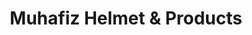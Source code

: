 ---
title: "Muhafiz Helmet & Products"
url: /karachi/muhafiz-helmet-und-products/
shop: Allgemein
---